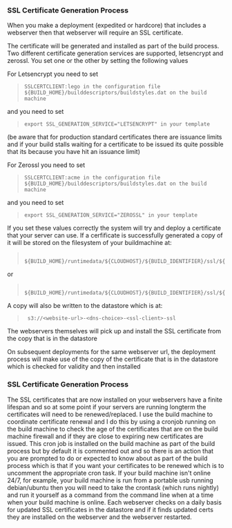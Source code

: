 ### SSL Certificate Generation Process

When you make a deployment (expedited or hardcore) that includes a webserver then that webserver will require an SSL certificate. 

The certificate will be generated and installed as part of the build process. Two different certificate generation services are supported, letsencrypt and zerossl. You set one or the other by setting the following values

For Letsencrypt you need to set

>     SSLCERTCLIENT:lego in the configuration file ${BUILD_HOME}/builddescriptors/buildstyles.dat on the build machine

and you need to set

>     export SSL_GENERATION_SERVICE="LETSENCRYPT" in your template

(be aware that for production standard certificates there are issuance limits and if your build stalls waiting for a certificate to be issued its quite possible that its because you have hit an issuance limit)

For Zerossl you need to set

>     SSLCERTCLIENT:acme in the configuration file ${BUILD_HOME}/builddescriptors/buildstyles.dat on the build machine

and you need to set

>     export SSL_GENERATION_SERVICE="ZEROSSL" in your template

If you set these values correctly the system will try and deploy a certificate that your server can use. If a cerfificate is successfully generated a copy of it will be stored on the filesystem of your buildmachine at:

>      ${BUILD_HOME}/runtimedata/${CLOUDHOST}/${BUILD_IDENTIFIER}/ssl/${DNS_CHOICE}/lets/${WEBSITE_URL}

or 

>      ${BUILD_HOME}/runtimedata/${CLOUDHOST}/${BUILD_IDENTIFIER}/ssl/${DNS_CHOICE}/zero/${WEBSITE_URL}

A copy will also be written to the datastore which is at:

>      s3://<website-url>-<dns-choice>-<ssl-client>-ssl

The webservers themselves will pick up and install the SSL certificate from the copy that is in the datastore

On subsequent deployments for the same webserver url, the deployment process will make use of the copy of the certificate that is in the datastore which is checked for validity and then installed

### SSL Certificate Generation Process

The SSL certificates that are now installed on your webservers have a finite lifespan and so at some point if your servers are running longterm the certificates will need to be renewed/replaced. I use the build machine to coordinate certificate renewal and I do this by using a cronjob running on the build machine to check the age of the certificates that are on the build machine firewall and if they are close to expiring new certificates are issued. This cron job is installed on the build machine as part of the build process but by default it is commented out and so there is an action that you are prompted to do or expected to know about as part of the build process which is that if you want your certificates to be renewed which is to uncomment the appropriate cron task. If your build machine isn't online 24/7, for example, your build machine is run from a portable usb running debian/ubuntu then you will need to take the crontask (which runs nightly) and run it yourself as a command from the command line when at a time when your build machine is online. Each webserver checks on a daily basis for updated SSL certificates in the datastore and if it finds updated certs they are installed on the webserver and the webserver restarted. 
